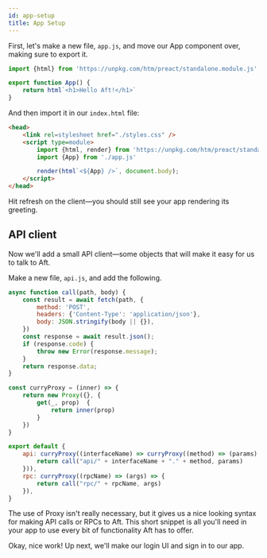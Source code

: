 ```yaml
---
id: app-setup
title: App Setup
---
```


First, let's make a new file, `app.js`, and move our App component over, making sure to export it.

```js title="app.js"
import {html} from 'https://unpkg.com/htm/preact/standalone.module.js'

export function App() {
	return html`<h1>Hello Aft!</h1>`
}
```

And then import it in our `index.html` file:

```html title="index.html"
<head>
	<link rel=stylesheet href="./styles.css" />
	<script type=module>
		import {html, render} from 'https://unpkg.com/htm/preact/standalone.module.js'
		import {App} from './app.js'

		render(html`<${App} />`, document.body);
	</script>
</head>
```

Hit refresh on the client—you should still see your app rendering its greeting.

## API client

Now we'll add a small API client—some objects that will make it easy for us to talk to Aft.

Make a new file, `api.js`, and add the following.

```js title="api.js"
async function call(path, body) {
	const result = await fetch(path, {
		method: 'POST',
		headers: {'Content-Type': 'application/json'},
		body: JSON.stringify(body || {}),
	})
	const response = await result.json();
	if (response.code) {
		throw new Error(response.message);
	}
	return response.data;
}

const curryProxy = (inner) => {
	return new Proxy({}, {
		get(_, prop)  { 
			return inner(prop) 
		}
	})
}

export default {
	api: curryProxy((interfaceName) => curryProxy((method) => (params) => {
		return call("api/" + interfaceName + "." + method, params)
	})),
	rpc: curryProxy((rpcName) => (args) => {
		return call("rpc/" + rpcName, args)
	}),
}
```

The use of Proxy isn't really necessary, but it gives us a nice looking syntax for making API calls or RPCs to Aft. This short snippet is all you'll need in your app to use every bit of functionality Aft has to offer.

Okay, nice work! Up next, we'll make our login UI and sign in to our app.
